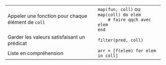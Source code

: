 |                                                    |                                                                                     |
| ------------------------------------------         | ----------------------------------                                                  |
| Appeler une fonction pour chaque élément de `coll` | `map(fun, coll)` ou<br>`map(coll) do elem`<br>`    # faire qqch avec elem`<br>`end` |
| Garder les valeurs satisfaisant un prédicat        | `filter(pred, coll)`                                                                |
| Liste en compréhension                             | `arr = [f(elem) for elem in coll]`                                                  |

